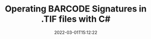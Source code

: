 ---
############################# Static ############################
layout: "auto-gen"
date: 2022-03-01T15:12:22
draft: false
otherformats: 
breadcrumb: Create BARCODE signature on TIF for C#

############################# Head ############################
head_title: "Adding BARCODE signatures in a TIF file with C#"
head_description: "Put BARCODE Signature on TIF file for .NET using a few lines of code. Use the GroupDocs Document Signature API to sign dozens file formats."

############################# Header ############################
title: "Operating BARCODE Signatures in .TIF files with C#"
description: "How to add BARCODE Signature with a few lines of .NET code"
bg_image: "https://cms.admin.containerize.com/templates/aspose/App_Themes/V3/images/bg/header1.png"
bg_overlay: false
button:
    enable: true

############################# SubMenu ############################
submenu:
    enable: true

    left:
        img_alt: "GroupDocs.Signature for .NET"
        image: "https://cms.admin.containerize.com/templates/groupdocs/images/product-logos/90x90-noborder/groupdocs-signature-net.png"
        product: "GroupDocs.Signature"
        platform: ".NET"



############################# About ############################
about:
    enable: true
    title: "About GroupDocs.Signature for .NET API"
    content: |
        [GroupDocs.Signature for .NET](https://products.groupdocs.com/signature/net/) is a advanced .NET API to electronically sign digital documents using various signature types such as text, image, barcode, QR-code, stamp, form-field and metadata. Users can load, edit, validate, save, remove, preview and search digital signatures within PDF, Microsoft Word, Excel worksheets, PowerPoint presentations, Adobe Photoshop, metafiles and image file formats, with additional support for customizing signature properties as needed.
    

overview:
    enable: true
    title: "Overview API"
    content: |
        Sign your TIF files with BARCODE signatures using .NET easily. You can use just a couple of C# code lines in any platform of your choice like - Windows, Linux, macOS.
        You can put BARCODE on TIF file in a very convenient way and for free. Besides that it is possible to sign TIF files using advanced BARCODE options. 
        
        There are a lot of options features to sign TIF which you may use for your purposes:

        * BARCODE position on the page can be set up as absolutely as relatively;;
        * One BARCODE signature may be placed on specified pages of multi-page documents;;
        * A lot of additional signature features like color, size, border etc. are available..
        
        There are also saving options for signed TIF file:

        * after signing file might be saved with other supported format;
        * furthermore file can be encrypted with password or saved to memory stream.

        Signing TIF files with BARCODE provides vast amount opportunities for users. Moreover there is no need for any additional software installed - like MS Office, Open Office, Adobe Acrobat Reader etc.


############################# Steps ############################
steps:
    enable: true
    title_left: "Steps to sign TIF with BARCODE in C#"
    content_left: |
        [GroupDocs.Signature for .NET](https://products.groupdocs.com/signature/net/) provides ability to sign TIF documents with BARCODE signatures quick and easily.
        
        * Create an instance of Signature class providing TIF file supposed to signing as path or memory stream
        * Instantiate SignOptions class and set all demanded data.
        * Invoke the Signature.Sign passing output TIF file or memory stream

    title_right: "System Requirements"
    content_right: |
        Documents signing with GroupDocs.Signature for .NET can be performed in just a few simple steps. Our APIs are supported on all major platforms and operating systems. Before executing the code below, make sure you have the following prerequisites installed on your system.

        * Operating systems: Microsoft Windows, Linux, MacOS
        * Development environments: Microsoft Visual Studio, Xamarin, MonoDevelop
        * Frameworks: .NET Framework, .NET Standard, .NET Core, Mono
        * Get the latest GroupDocs.Signature for .NET from [Nuget](https://www.nuget.org/packages/groupdocs.signature)
         
    code: |
        ```csharp    
        
        // Set up input TIF file
        string filePath = "input.tif";
        // Set up output file
        string outputFilePath = "output.tif";

        // Instantiate Signature for input file
        using (GroupDocs.Signature.Signature signature = new GroupDocs.Signature.Signature(filePath))
        {
                // create barcode option with predefined barcode text
                BarcodeSignOptions options = new BarcodeSignOptions("JohnSmith")
                {
                    // setup Barcode encoding type
                    EncodeType = BarcodeTypes.OPC,

                    // set signature position
                    Left = 50,
                    Top = 50,
                    Width = 200,
                    Height = 50
                };

                // sign TIF document
                SignResult result = signature.Sign(outputFilePath, options);
        }

        ```

demos:
    enable: true
    title: "Signing TIF documents with BARCODE Live Demo"
    content: |
       Sign TIF file with BARCODE signature right now by visiting the [GroupDocs.Signature App](https://products.groupdocs.app/signature/family) website. Free online demo waiting for you.
          

more_formats:
    enable: true
    title: "Other supported BARCODE signatures for C#"
    content: "You can also sign TIF with other signature types. Please see the list below."
       
       
back_to_top:
    enable: true
---